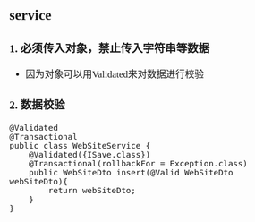 <span  style="font-family: Simsun,serif; font-size: 17px; ">

## service

### 1. 必须传入对象，禁止传入字符串等数据

- 因为对象可以用Validated来对数据进行校验

### 2. 数据校验

~~~
@Validated
@Transactional
public class WebSiteService {
    @Validated({ISave.class})
    @Transactional(rollbackFor = Exception.class)
    public WebSiteDto insert(@Valid WebSiteDto webSiteDto){
        return webSiteDto;
    }
}    
~~~

</span>